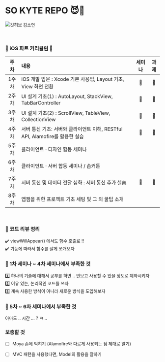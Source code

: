 # SO KYTE REPO 😈🤍

![깃허브 김소연](https://user-images.githubusercontent.com/61109660/160546631-6c706115-bde2-4d8c-9fb7-0350429afb88.png)

<br>

### 📌 iOS 파트 커리큘럼 📌

| 주차 | 내용 | 세미나 | 과제 |
| :------: | :-------------- |  :---: |:-:|
| 1주차 | iOS 개발 입문 : Xcode 기본 사용법, Layout 기초, View 화면 전환 | 💟 | 💟 |
| 2주차 | UI 설계 기초(1) : AutoLayout, StackView, TabBarController | 💟 | 💟 |
| 3주차 | UI 설계 기초(2) : ScrollView, TableView, CollectionView | 💟 | 💟 |
| 4주차 | 서버 통신 기초: 서버와 클라이언트 이해, RESTful API, Alamofire를 활용한 실습 | 💟 | 💟 |
| 5주차 | 클라이언트 · 디자인 합동 세미나 |  |  |
| 6주차 | 클라이언트 · 서버 합동 세미나 / 솝커톤 |  |  |
| 7주차 | 서버 통신 및 데이터 전달 심화 : 서버 통신 추가 실습 | 💟 | 💟 |
| 8주차 | 앱잼을 위한 프로젝트 기초 세팅 및 그 외 꿀팁 소개 |  |  |

<br>

### 💬 코드 리뷰 정리 
✔️ viewWillAppear() 에서도 함수 호출로 !! <br/>
✔️ 기능에 따라서 함수를 잘게 쪼개보자 

### 🔫 1차 세미나 ~ 4차 세미나에서 부족한 것   
1️⃣ 하나의 기술에 대해서 공부를 하면 .. 안보고 사용할 수 있을 정도로 체화시키자 <br/>
2️⃣ 이유 있는, 논리적인 코드를 쓰자 <br/> 
3️⃣ 계속 사용한 방식이 아니라 새로운 방식을 도입해보자 <br/> 
 

### 🔫 5차 ~ 6차 세미나에서 부족한 것
아마도 .. 시간 ... ? ㅋ ..

### 보충할 것 
- [ ] Moya 손에 익히기 (Alamofire와 다르게 사용되는 점 제대로 알기)
- [ ] MVC 패턴을 사용했다면, Model의 활용을 잘하기 

